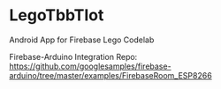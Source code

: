 # LegoTbbTIot
Android App for Firebase Lego Codelab


Firebase-Arduino Integration Repo:
https://github.com/googlesamples/firebase-arduino/tree/master/examples/FirebaseRoom_ESP8266


